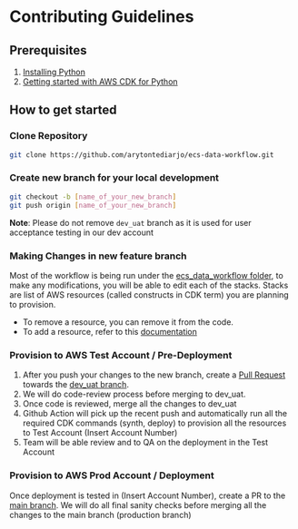 # Contributing Guidelines

## Prerequisites
1. [Installing Python](https://www.python.org/downloads/)
2. [Getting started with AWS CDK for Python](https://docs.aws.amazon.com/cdk/v2/guide/work-with-cdk-python.html)

## How to get started
### Clone Repository
```bash
git clone https://github.com/arytontediarjo/ecs-data-workflow.git
```
### Create new branch for your local development
```bash
git checkout -b [name_of_your_new_branch]
git push origin [name_of_your_new_branch]
```

**Note**: Please do not remove `dev_uat` branch as it is used for user acceptance testing in our dev account

### Making Changes in new feature branch
Most of the workflow is being run under the [ecs_data_workflow folder](/ecs_data_workflow/ecs_data_workflow_stack.py), to make any modifications, you will be able to edit each of the stacks. Stacks are list of AWS resources (called constructs in CDK term) you are planning to provision. 

- To remove a resource, you can remove it from the code.
- To add a resource, refer to this [documentation](https://docs.aws.amazon.com/cdk/api/v1/python/index.html)

### Provision to AWS Test Account / Pre-Deployment
1. After you push your changes to the new branch, create a [Pull Request](https://docs.github.com/en/pull-requests/collaborating-with-pull-requests/proposing-changes-to-your-work-with-pull-requests/about-pull-requests) towards the [dev_uat branch](https://github.com/arytontediarjo/ecs-data-workflow/tree/dev-uat). 
2. We will do code-review process before merging to dev_uat. 
3. Once code is reviewed, merge all the changes to dev_uat
4. Github Action will pick up the recent push and automatically run all the required CDK commands (synth, deploy) to provision all the resources to Test Account (Insert Account Number)
5. Team will be able review and to QA on the deployment in the Test Account

### Provision to AWS Prod Account / Deployment
Once deployment is tested in (Insert Account Number), create a PR to the [main branch](https://github.com/arytontediarjo/ecs-data-workflow/tree/main). We will do all final sanity checks before merging all the changes to the main branch (production branch)